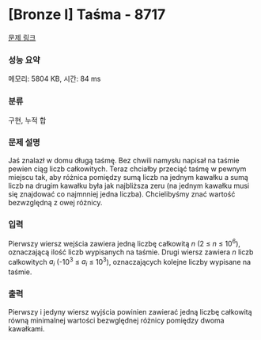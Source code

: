 # [Bronze I] Taśma - 8717 

[문제 링크](https://www.acmicpc.net/problem/8717) 

### 성능 요약

메모리: 5804 KB, 시간: 84 ms

### 분류

구현, 누적 합

### 문제 설명

<p>Jaś znalazł w domu długą taśmę. Bez chwili namysłu napisał na taśmie pewien ciąg liczb całkowitych. Teraz chciałby przeciąć taśmę w pewnym miejscu tak, aby różnica pomiędzy sumą liczb na jednym kawałku a sumą liczb na drugim kawałku była jak najbliższa zeru (na jednym kawałku musi się znajdować co najmnniej jedna liczba). Chcielibyśmy znać wartość bezwzględną z owej różnicy.</p>

### 입력 

 <p>Pierwszy wiersz wejścia zawiera jedną liczbę całkowitą <em>n</em> (2 ≤ <em>n</em> ≤ 10<sup>6</sup>), oznaczającą ilość liczb wypisanych na taśmie. Drugi wiersz zawiera <em>n</em> liczb całkowitych <em>a<sub>i</sub></em> (-10<sup>3</sup> ≤ <i>a<sub>i</sub></i> ≤ 10<sup>3</sup>), oznaczających kolejne liczby wypisane na taśmie.</p>

### 출력 

 <p>Pierwszy i jedyny wiersz wyjścia powinien zawierać jedną liczbę całkowitą równą minimalnej wartości bezwględnej różnicy pomiędzy dwoma kawałkami.</p>

